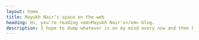 ```yaml
---
layout: home
title: Mayukh Nair's space on the web
heading: Hi, you're reading <em>Mayukh Nair's</em> blog.
description: I hope to dump whatever is on my mind every now and then here. Views are my own, period. I'll write about anything and everything that piques my interest. To find out more about me, check out the <em>About page.</em>
---
```

